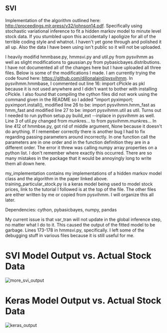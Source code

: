## SVI
Implementation of the algorithm outlined here: http://proceedings.mlr.press/v32/johnson14.pdf. Specifically using stochastic variational inference to fit a hidden markov model to minute level stock data. If you stumbled upon this accidentally I apoligize for all of the terrible coding style and whatnot. I haven't yet gone through and polished it all up. Also the data I have been using isn't public so it will not be uploaded.

I heavily modifid hmmbase.py, hmmsvi.py and util.py from pysvihmm as well as slight modifications to gaussian.py from pybasicbayes.distributions. I have not documented all of the changes here but I have uploaded all three files. Below is some of the modifications I made.
I am currently trying the code found here: https://github.com/dillonalaird/pysvihmm. In pysvihmm.hmmbase, I commented out line 16: import cPickle as pkl because it is not used anywhere and I didn't want to bother with installing cPickle. I also found that compiling the cython files did not work using the command given in the README so I added "import pyximport; pyximport.install(), modified line 26 to be: import pysvihmm.hmm_fast as hmm_fast and modified line 27 to be: import pysvihmm.util as util. Turns out I needed to run python setup.py build_ext --inplace in pysvihmm as well. Line 3 of util.py changed from munkres... to from pysvihmm.munkres... In line 412 of hmmbse.py, got rid of middle argument, None because it doesn't do anything. If I remember correctly there is another bug I had to fix regarding passing parameters around incorrectly. In one function call the parameters are in one order and in the function definition they are in a different order. The error it threw was calling numpy array properties on a python list. I don't remember where exactly this occurred. There are so many mistakes in the package that it would be annoyingly long to write them all down here.

my_implementation contains my implementations of a hidden markov model class and the algorithm in the paper linked above.
training_particular_stock.py is a keras model being used to model stock prices, link to the tutorial I followed is at the top of the file. The other files are either written by me or copied from pysvihmm. I will organize this all later.

Dependencies: cython, pybasicbayes, numpy, pandas

My current issue is that var_tran will not update in the global inference step, no matter what I do to it. This caused the output of the fitted model to be garbage. Lines 173-178 in hmmsvi.py, specifically. I left some of the debugging stuff in various files because it is still useful for me.

# SVI Model Output vs. Actual Stock Data
![more_svi_output](https://user-images.githubusercontent.com/17442830/29325099-2a908f58-81ac-11e7-804c-7ea291977f13.png)

# Keras Model Output vs. Actual Stock Data
![keras_output](https://user-images.githubusercontent.com/17442830/29154335-67e9913a-7d59-11e7-9032-5b65b556e62f.png)
